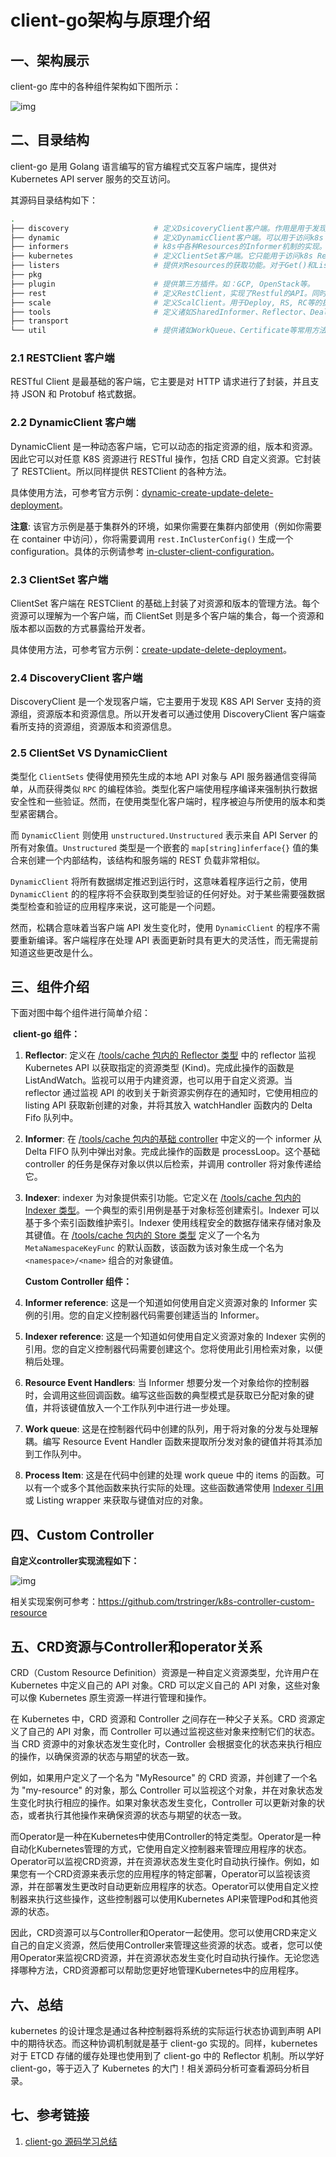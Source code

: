 #                                 client-go架构与原理介绍

## 一、架构展示

client-go 库中的各种组件架构如下图所示：

![img](https://pic2.zhimg.com/80/v2-ebd721c9c5860db9b64865e6aaa01ffd_1440w.webp)



## 二、目录结构

client-go 是用 Golang 语言编写的官方编程式交互客户端库，提供对 Kubernetes API server 服务的交互访问。

其源码目录结构如下：

```bash
.
├── discovery                   # 定义DsicoveryClient客户端。作用是用于发现k8s所支持GVR(Group, Version, Resources)。
├── dynamic                     # 定义DynamicClient客户端。可以用于访问k8s Resources(如: Pod, Deploy...)，也可以访问用户自定义资源(即: CRD)。
├── informers                   # k8s中各种Resources的Informer机制的实现。
├── kubernetes                  # 定义ClientSet客户端。它只能用于访问k8s Resources。每一种资源(如: Pod等)都可以看成是一个客端，而ClientSet是多个客户端的集合，它对RestClient进行了封装，引入了对Resources和Version的管理。通常来说ClientSet是client-gen来自动生成的。
├── listers                     # 提供对Resources的获取功能。对于Get()和List()而言，listers提供给二者的数据都是从缓存中读取的。
├── pkg                         
├── plugin                      # 提供第三方插件。如：GCP, OpenStack等。
├── rest                        # 定义RestClient，实现了Restful的API。同时会支持Protobuf和Json格式数据。
├── scale                       # 定义ScalClient。用于Deploy, RS, RC等的扩/缩容。
├── tools                       # 定义诸如SharedInformer、Reflector、DealtFIFO和Indexer等常用工具。实现client查询和缓存机制，减少client与api-server请求次数，减少api-server的压力。
├── transport
└── util                        # 提供诸如WorkQueue、Certificate等常用方法。
```

### 2.1 RESTClient 客户端

RESTful Client 是最基础的客户端，它主要是对 HTTP 请求进行了封装，并且支持 JSON 和 Protobuf 格式数据。

### 2.2 DynamicClient 客户端

DynamicClient 是一种动态客户端，它可以动态的指定资源的组，版本和资源。因此它可以对任意 K8S 资源进行 RESTful 操作，包括 CRD 自定义资源。它封装了 RESTClient。所以同样提供 RESTClient 的各种方法。

具体使用方法，可参考官方示例：[dynamic-create-update-delete-deployment](https://link.zhihu.com/?target=https%3A//github.com/kubernetes/client-go/tree/master/examples/dynamic-create-update-delete-deployment)。

**注意**: 该官方示例是基于集群外的环境，如果你需要在集群内部使用（例如你需要在 container 中访问），你将需要调用 `rest.InClusterConfig()` 生成一个 configuration。具体的示例请参考 [in-cluster-client-configuration](https://link.zhihu.com/?target=https%3A//github.com/kubernetes/client-go/tree/master/examples/in-cluster-client-configuration)。

### 2.3 ClientSet 客户端

ClientSet 客户端在 RESTClient 的基础上封装了对资源和版本的管理方法。每个资源可以理解为一个客户端，而 ClientSet 则是多个客户端的集合，每一个资源和版本都以函数的方式暴露给开发者。

具体使用方法，可参考官方示例：[create-update-delete-deployment](https://link.zhihu.com/?target=https%3A//github.com/kubernetes/client-go/tree/master/examples/create-update-delete-deployment)。

### 2.4 DiscoveryClient 客户端

DiscoveryClient 是一个发现客户端，它主要用于发现 K8S API Server 支持的资源组，资源版本和资源信息。所以开发者可以通过使用 DiscoveryClient 客户端查看所支持的资源组，资源版本和资源信息。

### 2.5 ClientSet VS DynamicClient

类型化 `ClientSets` 使得使用预先生成的本地 API 对象与 API 服务器通信变得简单，从而获得类似 `RPC` 的编程体验。类型化客户端使用程序编译来强制执行数据安全性和一些验证。然而，在使用类型化客户端时，程序被迫与所使用的版本和类型紧密耦合。

而 `DynamicClient` 则使用 `unstructured.Unstructured` 表示来自 API Server 的所有对象值。`Unstructured` 类型是一个嵌套的 `map[string]inferface{}` 值的集合来创建一个内部结构，该结构和服务端的 REST 负载非常相似。

`DynamicClient` 将所有数据绑定推迟到运行时，这意味着程序运行之前，使用 `DynamicClient` 的的程序将不会获取到类型验证的任何好处。对于某些需要强数据类型检查和验证的应用程序来说，这可能是一个问题。

然而，松耦合意味着当客户端 API 发生变化时，使用 `DynamicClient` 的程序不需要重新编译。客户端程序在处理 API 表面更新时具有更大的灵活性，而无需提前知道这些更改是什么。

## 三、组件介绍

下面对图中每个组件进行简单介绍：

​    **client-go 组件：**

1. **Reflector**: 定义在 [/tools/cache 包内的 Reflector 类型](https://link.zhihu.com/?target=https%3A//github.com/kubernetes/client-go/blob/master/tools/cache/reflector.go) 中的 reflector 监视 Kubernetes API 以获取指定的资源类型 (Kind)。完成此操作的函数是 ListAndWatch。监视可以用于内建资源，也可以用于自定义资源。当 reflector 通过监视 API 的收到关于新资源实例存在的通知时，它使用相应的 listing API 获取新创建的对象，并将其放入 watchHandler 函数内的 Delta Fifo 队列中。

2. **Informer**: 在 [/tools/cache 包内的基础 controller](https://link.zhihu.com/?target=https%3A//github.com/kubernetes/client-go/blob/master/tools/cache/controller.go) 中定义的一个 informer 从 Delta FIFO 队列中弹出对象。完成此操作的函数是 processLoop。这个基础 controller 的任务是保存对象以供以后检索，并调用 controller 将对象传递给它。

3. **Indexer**: indexer 为对象提供索引功能。它定义在 [/tools/cache 包内的 Indexer 类型](https://link.zhihu.com/?target=https%3A//github.com/kubernetes/client-go/blob/master/tools/cache/index.go)。一个典型的索引用例是基于对象标签创建索引。Indexer 可以基于多个索引函数维护索引。Indexer 使用线程安全的数据存储来存储对象及其键值。在 [/tools/cache 包内的 Store 类型](https://link.zhihu.com/?target=https%3A//github.com/kubernetes/client-go/blob/master/tools/cache/store.go) 定义了一个名为 `MetaNamespaceKeyFunc` 的默认函数，该函数为该对象生成一个名为 `<namespace>/<name>` 组合的对象键值。

   **Custom Controller 组件：**

4. **Informer reference**: 这是一个知道如何使用自定义资源对象的 Informer 实例的引用。您的自定义控制器代码需要创建适当的 Informer。

5. **Indexer reference**: 这是一个知道如何使用自定义资源对象的 Indexer 实例的引用。您的自定义控制器代码需要创建这个。您将使用此引用检索对象，以便稍后处理。

6. **Resource Event Handlers**: 当 Informer 想要分发一个对象给你的控制器时，会调用这些回调函数。编写这些函数的典型模式是获取已分配对象的键值，并将该键值放入一个工作队列中进行进一步处理。

7. **Work queue**: 这是在控制器代码中创建的队列，用于将对象的分发与处理解耦。编写 Resource Event Handler 函数来提取所分发对象的键值并将其添加到工作队列中。

8. **Process Item**: 这是在代码中创建的处理 work queue 中的 items 的函数。可以有一个或多个其他函数来执行实际的处理。这些函数通常使用 [Indexer 引用](https://link.zhihu.com/?target=https%3A//github.com/kubernetes/client-go/blob/master/examples/workqueue/main.go%23L73) 或 Listing wrapper 来获取与键值对应的对象。

## 四、Custom Controller 

**自定义controller实现流程如下：**

![img](https://blogstatic.haohtml.com/uploads/2023/04/d2b5ca33bd970f64a6301fa75ae2eb22-2.png?x-oss-process=image%2Fformat,webp)

相关实现案例可参考：https://github.com/trstringer/k8s-controller-custom-resource



## 五、CRD资源与Controller和operator关系

CRD（Custom Resource Definition）资源是一种自定义资源类型，允许用户在 Kubernetes 中定义自己的 API 对象。CRD 可以定义自己的 API 对象，这些对象可以像 Kubernetes 原生资源一样进行管理和操作。

在 Kubernetes 中，CRD 资源和 Controller 之间存在一种父子关系。CRD 资源定义了自己的 API 对象，而 Controller 可以通过监视这些对象来控制它们的状态。当 CRD 资源中的对象状态发生变化时，Controller 会根据变化的状态来执行相应的操作，以确保资源的状态与期望的状态一致。

例如，如果用户定义了一个名为 "MyResource" 的 CRD 资源，并创建了一个名为 "my-resource" 的对象，那么 Controller 可以监视这个对象，并在对象状态发生变化时执行相应的操作。如果对象状态发生变化，Controller 可以更新对象的状态，或者执行其他操作来确保资源的状态与期望的状态一致。

而Operator是一种在Kubernetes中使用Controller的特定类型。Operator是一种自动化Kubernetes管理的方式，它使用自定义控制器来管理应用程序的状态。Operator可以监视CRD资源，并在资源状态发生变化时自动执行操作。例如，如果您有一个CRD资源来表示您的应用程序的特定部署，Operator可以监视该资源，并在部署发生更改时自动更新应用程序的状态。Operator可以使用自定义控制器来执行这些操作，这些控制器可以使用Kubernetes API来管理Pod和其他资源的状态。

因此，CRD资源可以与Controller和Operator一起使用。您可以使用CRD来定义自己的自定义资源，然后使用Controller来管理这些资源的状态。或者，您可以使用Operator来监视CRD资源，并在资源状态发生变化时自动执行操作。无论您选择哪种方法，CRD资源都可以帮助您更好地管理Kubernetes中的应用程序。



## 六、总结

kubernetes 的设计理念是通过各种控制器将系统的实际运行状态协调到声明 API 中的期待状态。而这种协调机制就是基于 client-go 实现的。同样，kubernetes 对于 ETCD 存储的缓存处理也使用到了 client-go 中的 Reflector 机制。所以学好 client-go，等于迈入了 Kubernetes 的大门！相关源码分析可查看源码分析目录。



## 七、参考链接

1. [client-go 源码学习总结](https://zhuanlan.zhihu.com/p/202611841)